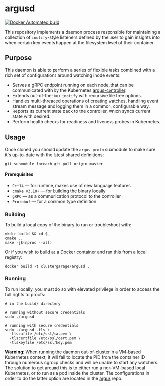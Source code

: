 # argusd

[![Docker Automated build](https://img.shields.io/docker/build/clustergarage/argusd.svg?style=flat-square)](https://hub.docker.com/r/clustergarage/argusd)

This repository implements a daemon process responsible for maintaining a collection of `inotify`-style listeners defined by the user to gain insights into when certain key events happen at the filesystem level of their container.

## Purpose

This daemon is able to perform a series of flexible tasks combined with a rich set of configurations around watching inode events:

- Serves a gRPC endpoint running on each node, that can be communicated with by the Kubernetes [argus-controller](https://github.com/clustergarage/argus-controller).
- Extends out-of-the-box `inotify` with recursive file tree options.
- Handles multi-threaded operations of creating watches, handling event stream message and logging them in a common, configurable way.
- Reports its current state back to the controller, which syncs current state with desired.
- Perform health checks for readiness and liveness probes in Kubernetes.

## Usage

Once cloned you should update the `argus-proto` submodule to make sure it's up-to-date with the latest shared definitions:

```
git submodule foreach git pull origin master
```

#### Prerequisites

- `C++14` &mdash; for runtime, makes use of new language features
- `cmake v3.10+` &mdash; for building the binary locally
- `gRPC` &mdash; as a communication protocol to the controller
- `Protobuf` &mdash; for a common type definition

### Building

To build a local copy of the binary to run or troubleshoot with:

```
mkdir build && cd $_
cmake ..
make -j$(nproc --all)
```

Or if you wish to build as a Docker container and run this from a local registry:

```
docker build -t clustergarage/argusd .
```

### Running

To run locally, you must do so with elevated privilege in order to access the full rights to procfs:

```
# in the build/ directory

# running without secure credentials
sudo ./argusd

# running with secure credentials
sudo ./argusd -tls \
  -tlscafile /etc/ssl/ca.pem \
  -tlscertfile /etc/ssl/cert.pem \
  -tlskeyfile /etc/ssl/key.pem
```

**Warning**: When running the daemon out-of-cluster in a VM-based Kubernetes context, it will fail to locate the PID from the container ID through numerous cgroup checks and will be unable to start any watchers. The solution to get around this is to either run a non-VM-based local Kubernetes, or to run as a pod inside the cluster. The configurations in order to do the latter option are located in the [argus](https://github.com/clustergarage/argus) repo.

